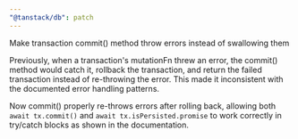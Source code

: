 ```yaml
---
"@tanstack/db": patch
---
```


Make transaction commit() method throw errors instead of swallowing them

Previously, when a transaction's mutationFn threw an error, the commit() method would catch it, rollback the transaction, and return the failed transaction instead of re-throwing the error. This made it inconsistent with the documented error handling patterns.

Now commit() properly re-throws errors after rolling back, allowing both `await tx.commit()` and `await tx.isPersisted.promise` to work correctly in try/catch blocks as shown in the documentation.
